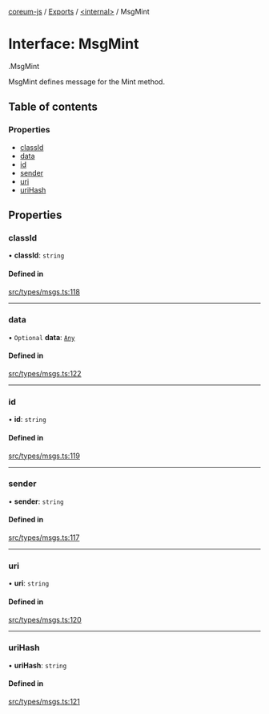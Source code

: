 [coreum-js](../README.md) / [Exports](../modules.md) / [<internal\>](../modules/internal_.md) / MsgMint

# Interface: MsgMint

[<internal>](../modules/internal_.md).MsgMint

MsgMint defines message for the Mint method.

## Table of contents

### Properties

- [classId](internal_.MsgMint-2.md#classid)
- [data](internal_.MsgMint-2.md#data)
- [id](internal_.MsgMint-2.md#id)
- [sender](internal_.MsgMint-2.md#sender)
- [uri](internal_.MsgMint-2.md#uri)
- [uriHash](internal_.MsgMint-2.md#urihash)

## Properties

### classId

• **classId**: `string`

#### Defined in

[src/types/msgs.ts:118](https://github.com/PulsaraIO/coreum-js/blob/37352c6/src/types/msgs.ts#L118)

___

### data

• `Optional` **data**: [`Any`](../modules/internal_.md#any)

#### Defined in

[src/types/msgs.ts:122](https://github.com/PulsaraIO/coreum-js/blob/37352c6/src/types/msgs.ts#L122)

___

### id

• **id**: `string`

#### Defined in

[src/types/msgs.ts:119](https://github.com/PulsaraIO/coreum-js/blob/37352c6/src/types/msgs.ts#L119)

___

### sender

• **sender**: `string`

#### Defined in

[src/types/msgs.ts:117](https://github.com/PulsaraIO/coreum-js/blob/37352c6/src/types/msgs.ts#L117)

___

### uri

• **uri**: `string`

#### Defined in

[src/types/msgs.ts:120](https://github.com/PulsaraIO/coreum-js/blob/37352c6/src/types/msgs.ts#L120)

___

### uriHash

• **uriHash**: `string`

#### Defined in

[src/types/msgs.ts:121](https://github.com/PulsaraIO/coreum-js/blob/37352c6/src/types/msgs.ts#L121)
